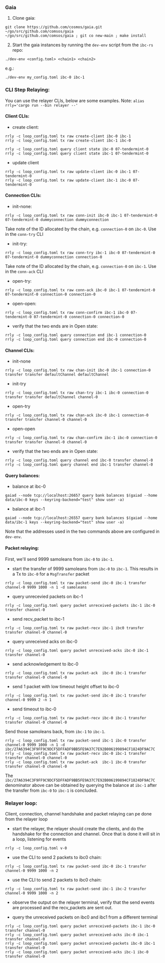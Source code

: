 
### Gaia

  1. Clone gaia:
```shell script
git clone https://github.com/cosmos/gaia.git ~/go/src/github.com/comsos/gaia
~/go/src/github.com/comsos/gaia ; git co new-main ; make install
```
  2. Start the gaia instances by running the `dev-env` script from the `ibc-rs` repo:
```shell script
./dev-env <config.toml> <chain1> <chain2>
```
e.g.:
```shell script
./dev-env my_config.toml ibc-0 ibc-1
```

### CLI Step Relaying:
You can use the relayer CLIs, below are some examples. 
Note: `alias rrly='cargo run --bin relayer --'`

#### Client CLIs:
  - create client:
```shell script
rrly -c loop_config.toml tx raw create-client ibc-0 ibc-1
rrly -c loop_config.toml tx raw create-client ibc-1 ibc-0

rrly -c loop_config.toml query client state ibc-0 07-tendermint-0
rrly -c loop_config.toml query client state ibc-1 07-tendermint-0
```

  - update client
  
```shell script
rrly -c loop_config.toml tx raw update-client ibc-0 ibc-1 07-tendermint-0
rrly -c loop_config.toml tx raw update-client ibc-1 ibc-0 07-tendermint-0
```
#### Connection CLIs:
  - init-none:

```shell script
rrly -c loop_config.toml tx raw conn-init ibc-0 ibc-1 07-tendermint-0 07-tendermint-0 dummyconnection dummyconnection
```
Take note of the ID allocated by the chain, e.g. `connection-0` on `ibc-0`. Use in the `conn-try` CLI

  - init-try:
```shell script
rrly -c loop_config.toml tx raw conn-try ibc-1 ibc-0 07-tendermint-0 07-tendermint-0 dummyconnection connection-0
```
Take note of the ID allocated by the chain, e.g. `connection-0` on `ibc-1`. Use in the `conn-ack` CLI

  - open-try:
```shell script
rrly -c loop_config.toml tx raw conn-ack ibc-0 ibc-1 07-tendermint-0 07-tendermint-0 connection-0 connection-0
```
  - open-open:
```shell script
rrly -c loop_config.toml tx raw conn-confirm ibc-1 ibc-0 07-tendermint-0 07-tendermint-0 connection-0 connection-0
```
  - verify that the two ends are in Open state:
```shell script
rrly -c loop_config.toml query connection end ibc-1 connection-0
rrly -c loop_config.toml query connection end ibc-0 connection-0
```

#### Channel CLIs:
  - init-none
```shell script
rrly -c loop_config.toml tx raw chan-init ibc-0 ibc-1 connection-0 transfer transfer defaultChannel defaultChannel
```
  - init-try
```shell script
rrly -c loop_config.toml tx raw chan-try ibc-1 ibc-0 connection-0 transfer transfer defaultChannel channel-0
```
  - open-try
```shell script
rrly -c loop_config.toml tx raw chan-ack ibc-0 ibc-1 connection-0 transfer transfer channel-0 channel-0
```
  - open-open
```shell script
rrly -c loop_config.toml tx raw chan-confirm ibc-1 ibc-0 connection-0 transfer transfer channel-0 channel-0
```
  - verify that the two ends are in Open state:
```shell script
rrly -c loop_config.toml query channel end ibc-0 transfer channel-0
rrly -c loop_config.toml query channel end ibc-1 transfer channel-0
```

#### Query balances:

  - balance at ibc-0
```shell script
gaiad --node tcp://localhost:26657 query bank balances $(gaiad --home data/ibc-0 keys --keyring-backend="test" show user -a)
```
  - balance at ibc-1
```shell script
gaiad --node tcp://localhost:26557 query bank balances $(gaiad --home data/ibc-1 keys --keyring-backend="test" show user -a)
```

Note that the addresses used in the two commands above are configured in `dev-env`.

#### Packet relaying:

First, we'll send 9999 samoleans from `ibc-0` to `ibc-1`.

  - start the transfer of 9999 samoleans from `ibc-0` to `ibc-1`. This results in a Tx to `ibc-0` for a `MsgTransfer` packet
```shell script
rrly -c loop_config.toml tx raw packet-send ibc-0 ibc-1 transfer channel-0 9999 1000 -n 1 -d samoleans
```
  - query unrecevied packets on ibc-1
```shell script
rrly -c loop_config.toml query packet unreceived-packets ibc-1 ibc-0 transfer channel-0
```
  - send recv_packet to ibc-1
```shell script
rrly -c loop_config.toml tx raw packet-recv ibc-1 ibc0 transfer transfer channel-0 channel-0
```
  - query unreceived acks on ibc-0
```shell script
rrly -c loop_config.toml query packet unreceived-acks ibc-0 ibc-1 transfer channel-0
```
  - send acknowledgement to ibc-0
```shell script
rrly -c loop_config.toml tx raw packet-ack  ibc-0 ibc-1 transfer transfer channel-0 channel-0
```
  - send 1 packet with low timeout height offset to ibc-0
```shell script
rrly -c loop_config.toml tx raw packet-send ibc-0 ibc-1 transfer channel-0 9999 2 -n 1
```
  - send timeout to ibc-0
```shell script
rrly -c loop_config.toml tx raw packet-recv ibc-0 ibc-1 transfer transfer channel-0 channel-0
```

Send those samoleans back, from `ibc-1` to `ibc-1`.

```shell script
rrly -c loop_config.toml tx raw packet-send ibc-1 ibc-0 transfer channel-0 9999 1000 -n 1 -d ibc/27A6394C3F9FF9C9DCF5DFFADF9BB5FE9A37C7E92B006199894CF1824DF9AC7C
rrly -c loop_config.toml tx raw packet-recv ibc-0 ibc-1 transfer transfer channel-0 channel-0
rrly -c loop_config.toml tx raw packet-ack  ibc-1 ibc-0 transfer transfer channel-0 channel-0
```

The `ibc/27A6394C3F9FF9C9DCF5DFFADF9BB5FE9A37C7E92B006199894CF1824DF9AC7C` denominator above can be obtained by querying the balance at `ibc-1` after the transfer from `ibc-0` to `ibc-1` is concluded.

### Relayer loop: 
Client, connection, channel handshake and packet relaying can pe done from the relayer loop

  - start the relayer, the relayer should create the clients, and do the handshake for the connection and channel. Once that is done it will sit in a loop, listening for events
```shell script
rrly -c loop_config.toml v-0
```
  - use the CLI to send 2 packets to ibc0 chain:
```shell script
rrly -c loop_config.toml tx raw packet-send ibc-0 ibc-1 transfer channel-0 9999 1000 -n 2
```
  - use the CLI to send 2 packets to ibc0 chain:
```shell script
rrly -c loop_config.toml tx raw packet-send ibc-1 ibc-2 transfer channel-0 9999 1000 -n 2
```
  - observe the output on the relayer terminal, verify that the send events are processed and the recv_packets are sent out.

  - query the unreceived packets on ibc0 and ibc1 from a different terminal
```shell script
rrly -c loop_config.toml query packet unreceived-packets ibc-1 ibc-0  transfer channel-0
rrly -c loop_config.toml query packet unreceived-acks ibc-0 ibc-1 transfer channel-0
rrly -c loop_config.toml query packet unreceived-packets ibc-0 ibc-1  transfer channel-0
rrly -c loop_config.toml query packet unreceived-acks ibc-1 ibc-0 transfer channel-0
```
